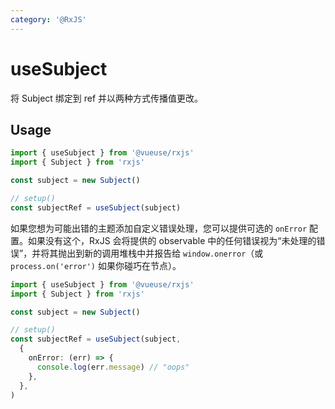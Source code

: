 ```yaml
---
category: '@RxJS'
---
```


# useSubject

将 Subject 绑定到 ref 并以两种方式传播值更改。


## Usage

```ts
import { useSubject } from '@vueuse/rxjs'
import { Subject } from 'rxjs'

const subject = new Subject()

// setup()
const subjectRef = useSubject(subject)
```

如果您想为可能出错的主题添加自定义错误处理，您可以提供可选的 `onError` 配置。如果没有这个，RxJS 会将提供的 observable 中的任何错误视为“未处理的错误”，并将其抛出到新的调用堆栈中并报告给 `window.onerror`（或 `process.on('error')` 如果你碰巧在节点）。

```ts
import { useSubject } from '@vueuse/rxjs'
import { Subject } from 'rxjs'

const subject = new Subject()

// setup()
const subjectRef = useSubject(subject,
  {
    onError: (err) => {
      console.log(err.message) // "oops"
    },
  },
)
```
